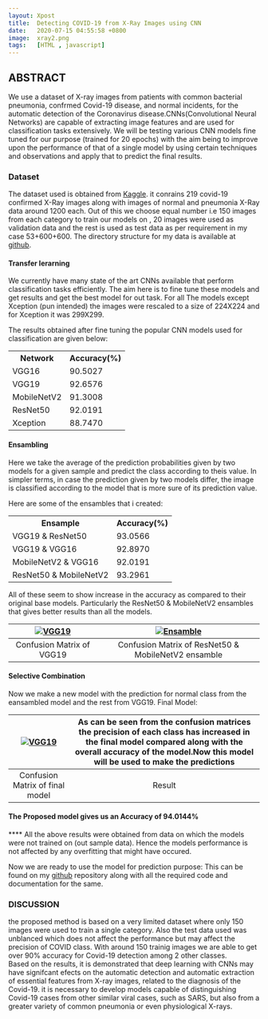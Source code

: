 ```yaml
---
layout: Xpost
title:  Detecting COVID-19 from X-Ray Images using CNN
date:   2020-07-15 04:55:58 +0800
image:  xray2.png
tags:   [HTML , javascript]
---
```

## ABSTRACT
We use a dataset of X-ray images from patients with common bacterial pneumonia, confrmed Covid-19 disease, and
normal incidents, for the automatic detection of the Coronavirus disease.CNNs(Convolutional Neural Networks) are capable of extracting image features and are used for classification tasks extensively. We will be testing various CNN models fine tuned for our purpose (trained for 20 epochs) with the aim being to improve upon the performance of that of a single model by using certain techniques and observations and apply that to predict the final results.

### Dataset
The dataset used is obtained from [Kaggle](https://www.kaggle.com/tawsifurrahman/covid19-radiography-database).
it conrains 219 covid-19 confirmed X-Ray images along with images of normal and pneumonia X-Ray data around 1200 each.
Out of this we choose equal number i.e 150 images from each category to train our models on , 20 images were used as validation data and the rest is used as test data as per requirement in my case 53+600+600.
The directory structure for my data is available at [github]().

#### Transfer lerarning
We currently have many state of the art CNNs available that perform classification tasks efficiently. The aim here is to fine tune these models and get results and get the best model for out task.
For all The models except Xception (pun intended) the images were rescaled to a size of 224X224 and for Xception it was 299X299.

The results obtained after fine tuning the popular CNN models used for classification are given below:

<table id="tableCss2">
  <tr>
    <th>Network</th>
    <th>Accuracy(%)</th>
  </tr>
  <tr>
    <td>VGG16</td>
    <td>90.5027</td>
  </tr>
  <tr>
    <td>VGG19</td>
    <td>92.6576</td>
  </tr>
  <tr>
    <td>MobileNetV2</td>
    <td>91.3008</td>
  </tr>
  <tr>
    <td>ResNet50</td>
    <td>92.0191</td>
  </tr>
  <tr>
    <td>Xception</td>
    <td>88.7470</td>
  </tr>
</table>

#### Ensambling
Here we take the average of the prediction probabilities given by two models for a given sample and predict the class according to theis value.
In simpler terms, in case the prediction given by two models differ, the image is classified according to the model that is more sure of its prediction value.

Here are some of the ensambles that i created:


<table id="tableCss2">
  <tr>
    <th>Ensample</th>
    <th>Accuracy(%)</th>
  </tr>
  <tr>
    <td>VGG19 & ResNet50</td>
    <td>93.0566</td>
  </tr>
  <tr>
    <td>VGG19 & VGG16</td>
    <td>92.8970</td>
  </tr>
  <tr>
    <td>MobileNetV2 & VGG16</td>
    <td>92.0191</td>
  </tr>
  <tr>
    <td>ResNet50 & MobileNetV2</td>
    <td>93.2961</td>
  </tr>

</table>

All of these seem to show increase in the accuracy as compared to their original base models. Particularly the ResNet50 & MobileNetV2 ensambles that gives better results than all the models.

| [![VGG19]({{site.baseurl}}/img/vgg19CM.png)]()  | [![Ensamble]({{site.baseurl}}/img/ensambledCM.png)]()|
|:---:|:---:|
| Confusion Matrix of VGG19 | Confusion Matrix of ResNet50 & MobileNetV2 ensamble |

#### Selective Combination
Now we make a new model with the prediction for normal class from the eansambled model and the rest from VGG19.
Final Model:

| [![VGG19]({{site.baseurl}}/img/finalCM.png)]()  | As can be seen from the confusion matrices the precision of each class has increased in the final model compared along with the overall accuracy of the model.Now this model will be used to make the predictions|
|:---:|:---:|
| Confusion Matrix of final model | Result |

#### The Proposed model gives us an Accuracy of 94.0144%

**** All the above results were obtained from data on which the models were not trained on (out sample data). Hence the models performance is not affected by any overfitting that might have occured.

Now we are ready to use the model for prediction purpose:
This can be found on my [github]() repository along with all the required code and documentation for the same.


### DISCUSSION
the proposed method is based on a very limited dataset where only 150 images were used to train a single category. Also the test data used was unblanced which does not affect the performance but may affect the precision of COVID class.
With around 150 trainig images we are able to get over 90% accuracy for Covid-19 detection among 2 other classes.  
Based on the results, it is demonstrated that deep learning with CNNs may have signifcant efects on the automatic detection and automatic extraction of essential features from X-ray images, related to the diagnosis of the Covid-19.
it is necessary to develop models capable of distinguishing Covid-19 cases from other similar viral cases, such as SARS, but also from a greater variety of common pneumonia or even physiological X-rays.










